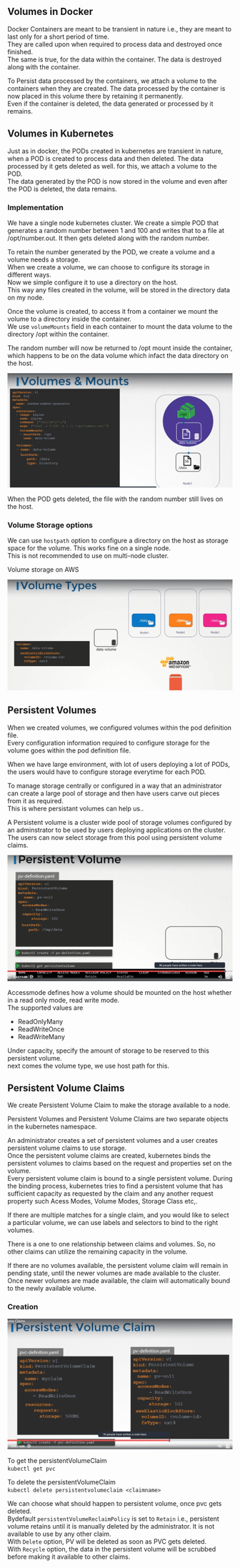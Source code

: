 
## Volumes in Docker

Docker Containers are meant to be transient in nature i.e., they are meant to last only for a short period of time.  
They are called upon when required to process data and destroyed once finished.  
The same is true, for the data within the container. The data is destroyed along with the container.  

To Persist data processed by the containers, we attach a volume to the containers when they are created. The data processed by the container is now placed in this volume there by retaining it permanently.   
Even if the container is deleted, the data generated or processed by it remains.  

## Volumes in Kubernetes

Just as in docker, the PODs created in kubernetes are transient in nature, when a POD is created to process data and then deleted. The data processed by it gets deleted as well. for this, we attach a volume to the POD.   
The data generated by the POD is now stored in the volume and even after the POD is deleted, the data remains. 

### Implementation

We have a single node kubernetes cluster. We create a simple POD that generates a random number between 1 and 100 and writes that to a file at /opt/number.out. It then gets deleted along with the random number.  

To retain the number generated by the POD, we create a volume and a volume needs a storage.  
When we create a volume, we can choose to configure its storage in different ways.  
Now we simple configure it to use a directory on the host.  
This way any files created in the volume, will be stored in the directory data on my node.   

Once the volume is created, to access it from a container we mount the volume to a directory inside the container.  
We use `volumeMounts` field in each container to mount the data volume to the directory /opt within the container. 

The random number will now be returned to /opt mount inside the container, which happens to be on the data volume which infact the data directory on the host.  

![volumes](./Screens/volumes.png)

When the POD gets deleted, the file with the random number still lives on the host.  

### Volume Storage options

We can use `hostpath` option to configure a directory on the host as storage space for the volume. This works fine on a single node.  
This is not recommended to use on multi-node cluster.  

Volume storage on AWS 

![volume-AWS](./Screens/volume-AWS.png)

## Persistent Volumes  

When we created volumes, we configured volumes within the pod definition file.  
Every configuration information required to configure storage for the volume goes within the pod definition file.  

When we have large environment, with lot of users deploying a lot of PODs, the users would have to configure storage everytime for each POD. 

To manage storage centrally or configured in a way that an administrator can create a large pool of storage and then have users carve out pieces from it as required.  
This is where persistant volumes can help us..  

A Persistent volume is a cluster wide pool of storage volumes configured by an adminstrator to be used by users deploying applications on the cluster.    
The users can now select storage from this pool using persistent volume claims.   

![per-volume](./Screens/per-volumes.png)

Accessmode defines how a volume should be mounted on the host whether in a read only mode, read write mode.   
The supported values are   
* ReadOnlyMany
* ReadWriteOnce
* ReadWriteMany  

Under capacity, specify the amount of storage to be reserved to this persistent volume.  
next comes the volume type, we use host path for this.  

## Persistent Volume Claims

We create Persistent Volume Claim to make the storage available to a node.  

Persistent Volumes and Persistent Volume Claims are two separate objects in the kubernetes namespace.  

An administrator creates a set of persistent volumes and a user creates persistent volume claims to use storage.  
Once the persistent volume claims are created, kubernetes binds the persistent volumes to claims based on the request and properties set on the volume.  
Every persistent volume claim is bound to a single persistent volume. During the binding process, kubernetes tries to find a persistent volume that has sufficient capacity as requested by the claim and any another request property such Acess Modes, Volume Modes, Storage Class etc,.  

If there are multiple matches for a single claim, and you would like to select a particular volume, we can use labels and selectors to bind to the right volumes.  

There is a one to one relationship between claims and volumes. So, no other claims can utilize the remaining capacity in the volume.   

If there are no volumes available, the persistent volume claim will remain in pending state, until the newer volumes are made available to the cluster. Once newer volumes are made available, the claim will automatically bound to the newly available volume.  

### Creation

![pvc](./Screens/pvc.png) 

To get the persistentVolumeClaim   
`kubectl get pvc`     

To delete the persistentVolumeClaim   
`kubectl delete persistentvolumeclaim <claimname>`   

We can choose what should happen to persistent volume, once pvc gets deleted.   
Bydefault `persistentVolumeReclaimPolicy` is set to `Retain` i.e., persistent volume retains until it is manually deleted by the administrator.  It is not available to use by any other claim.   
With `Delete` option, PV will be deleted as soon as PVC gets deleted.  
With `Recycle` option, the data in the persistent volume will be scrubbed before making it available to other claims.   

















